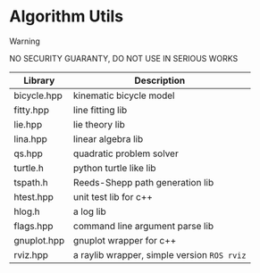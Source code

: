 # Algorithm Utils

> [!WARNING]
> NO SECURITY GUARANTY, DO NOT USE IN SERIOUS WORKS

| Library | Description |
| ------ | ----- |
| bicycle.hpp | kinematic bicycle model |
| fitty.hpp | line fitting lib |
| lie.hpp | lie theory lib |
| lina.hpp | linear algebra lib |
| qs.hpp | quadratic problem solver  |
| turtle.h | python turtle like lib  |
| tspath.h | Reeds-Shepp path generation lib |
| htest.hpp | unit test lib for c++ |
| hlog.h | a log lib  |
| flags.hpp | command line argument parse lib |
| gnuplot.hpp | gnuplot wrapper for c++ |
| rviz.hpp | a raylib wrapper, simple version `ROS rviz` |
